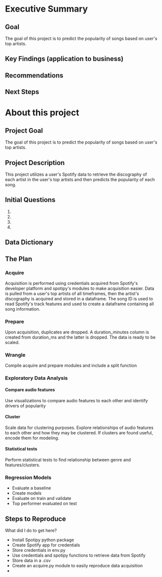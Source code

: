 # Executive Summary
## Goal
The goal of this project is to predict the popularity of songs based on user's top artists.
## Key Findings (application to business)

## Recommendations

## Next Steps


# About this project

## Project Goal
The goal of this project is to predict the popularity of songs based on user's top artists.

## Project Description
This project utilizes a user's Spotify data to retrieve the discography of each artist in the user's top artists and then predicts the popularity of each song.

## Initial Questions
1. 
2. 
3. 
4. 

## Data Dictionary

## The Plan
### Acquire
Acquisition is performed using credentials acquired from Spotify's developer platform and spotipy's modules to make acquisition easier. Data is pulled from a user's top artists of all timeframes, then the artist's discography is acquired and stored in a dataframe. The song ID is used to read Spotify's track features and used to create a dataframe containing all song information.

### Prepare
Upon acquisition, duplicates are dropped. A duration_minutes column is created from duration_ms and the latter is dropped. The data is ready to be scaled.

### Wrangle
Compile acquire and prepare modules and include a split function

### Exploratory Data Analysis

#### Compare audio features
Use visualizations to compare audio features to each other and identify drivers of popularity

#### Cluster
Scale data for clustering purposes.
Explore relationships of audio features to each other and how they may be clustered.
If clusters are found useful, encode them for modeling.

#### Statistical tests
Perform statistical tests to find relationship between genre and features/clusters.

### Regression Models
- Evaluate a baseline
- Create models
- Evaluate on train and validate
- Top performer evaluated on test


## Steps to Reproduce
What did I do to get here?

- Install Spotipy python package
- Create Spotify app for credentials
- Store credentials in env.py
- Use credentials and spotipy functions to retrieve data from Spotify
- Store data in a .csv
- Create an acquire.py module to easily reproduce data acquisition
- 